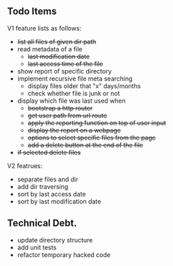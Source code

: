 ## Todo Items
V1 feature lists as follows:
 - ~~list all files of given dir path~~ 
  - read metadata of a file
    - ~~last modification date~~
    - ~~last access time of the file~~
  - show report of specific directory
  - implement recursive file meta searching
    - display files older that "x" days/months
	- check whether file is junk or not
  - display which file was last used when
  	- ~~bootstrap a http router~~ 
	- ~~get user path from url route~~ 
	- ~~apply the reporting function on top of user input~~ 
	- ~~display the report on a webpage~~ 
	- ~~options to select specific files from the page~~
	- ~~add a delete button at the end of the file~~
  - ~~if selected delete files~~
  
V2 featrues:
  - separate files and dir
  - add dir traversing
  - sort by last access date
  - sort by last modification date



  
## Technical Debt.
 - update directory structure
 - add unit tests
 - refactor temporary hacked code
 
  